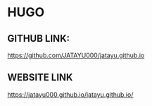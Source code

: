 # HUGO

## GITHUB LINK:
  https://github.com/JATAYU000/jatayu.github.io
## WEBSITE LINK
  https://jatayu000.github.io/jatayu.github.io/
